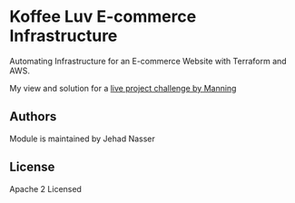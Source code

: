 # Koffee Luv E-commerce Infrastructure
Automating Infrastructure for an E-commerce Website with Terraform and AWS. 

My view and solution for a [live project challenge by Manning](https://www.manning.com/liveprojectseries/automating-infrastructure-with-terraform) 


## Authors

Module is maintained by Jehad Nasser

## License

Apache 2 Licensed